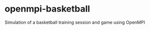openmpi-basketball
==================

Simulation of a basketball training session and game using OpenMPI
